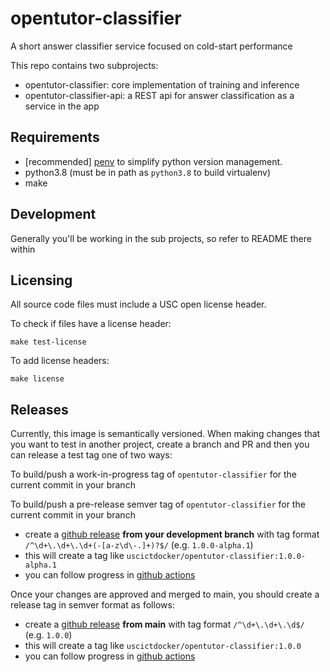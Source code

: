 # opentutor-classifier

A short answer classifier service focused on cold-start performance

This repo contains two subprojects:

- opentutor-classifier: core implementation of training and inference
- opentutor-classifier-api: a REST api for answer classification as a service in the app

## Requirements

- [recommended] [penv](https://github.com/pyenv/pyenv-installer) to simplify python version management. 
- python3.8 (must be in path as `python3.8` to build virtualenv)
- make

## Development

Generally you'll be working in the sub projects, so refer to README there within

## Licensing

All source code files must include a USC open license header.

To check if files have a license header:

```
make test-license
```

To add license headers:

```
make license
```

## Releases

Currently, this image is semantically versioned. When making changes that you want to test in another project, create a branch and PR and then you can release a test tag one of two ways:

To build/push a work-in-progress tag of `opentutor-classifier` for the current commit in your branch

To build/push a pre-release semver tag of `opentutor-classifier` for the current commit in your branch

- create a [github release](https://github.com/ICTLearningSciences/opentutor-classifier/releases/new) **from your development branch** with tag format `/^\d+\.\d+\.\d+(-[a-z\d\-.]+)?$/` (e.g. `1.0.0-alpha.1`)
- this will create a tag like `uscictdocker/opentutor-classifier:1.0.0-alpha.1`
- you can follow progress in [github actions](https://github.com/opentutor/opentutor-classifier/actions)


Once your changes are approved and merged to main, you should create a release tag in semver format as follows:

- create a [github release](https://github.com/ICTLearningSciences/opentutor-classifier/releases/new) **from main** with tag format `/^\d+\.\d+\.\d$/` (e.g. `1.0.0`)
- this will create a tag like `uscictdocker/opentutor-classifier:1.0.0`
- you can follow progress in [github actions](https://github.com/opentutor/opentutor-classifier/actions)

